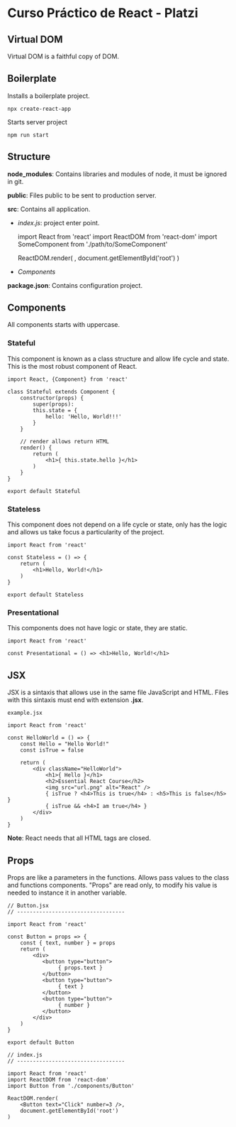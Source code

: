 # Curso Práctico de React - Platzi

## Virtual DOM

Virtual DOM is a faithful copy of DOM.


## Boilerplate
    
Installs a boilerplate project.
    
    npx create-react-app

Starts server project

    npm run start

## Structure

__node_modules__: Contains libraries and modules of node, it must 
be ignored in git.

__public__: Files public to be sent to production server.

__src__: Contains all application.
 - _index.js_: project enter point.
    
    import React from 'react'
    import ReactDOM from 'react-dom'
    import SomeComponent from './path/to/SomeComponent'

    ReactDOM.render(
        <SomeComponent />,
        document.getElementById('root')
    )

 - _Components_    

__package.json__: Contains configuration project.

## Components

All components starts with uppercase.

### Stateful 

This component is known as a class structure and 
allow life cycle and state. This is the most
robust component of React.

    import React, {Component} from 'react'

    class Stateful extends Component {
        constructor(props) {
            super(props):
            this.state = {
                hello: 'Hello, World!!!'
            }
        }

        // render allows return HTML
        render() {
            return (
                <h1>{ this.state.hello }</h1>
            )
        }
    }
    
    export default Stateful

### Stateless

This component does not depend on a life cycle or state,
only has the logic and allows us take focus a particularity
of the project.

    import React from 'react'

    const Stateless = () => {
        return (
            <h1>Hello, World!</h1>
        )
    }
    
    export default Stateless

### Presentational

This components does not have logic or state,
they are static.
    
    import React from 'react'

    const Presentational = () => <h1>Hello, World!</h1>


## JSX

JSX is a sintaxis that allows use in the same file
JavaScript and HTML. Files with this sintaxis must
end with extension __.jsx__.

    example.jsx

    import React from 'react'

    const HelloWorld = () => {
        const Hello = "Hello World!"
        const isTrue = false
        
        return (
            <div className="HelloWorld">
                <h1>{ Hello }</h1>
                <h2>Essential React Course</h2>
                <img src="url.png" alt="React" />
                { isTrue ? <h4>This is true</h4> : <h5>This is false</h5> }
                { isTrue && <h4>I am true</h4> }
            </div>
        )
    }

__Note__: React needs that all HTML tags are closed.  

## Props

Props are like a parameters in the functions. Allows pass values
to the class and functions components. "Props" are read only, 
to modify his value is needed to instance it in another variable.

    // Button.jsx
    // ----------------------------------

    import React from 'react'

    const Button = props => {
        const { text, number } = props
        return (
            <div>
               <button type="button">
                    { props.text }
               </button> 
               <button type="button">
                    { text }
               </button> 
               <button type="button">
                    { number }
               </button> 
            </div>
        )
    }

    export default Button

    // index.js
    // ----------------------------------

    import React from 'react'
    import ReactDOM from 'react-dom'
    import Button from './components/Button'

    ReactDOM.render(
        <Button text="Click" number=3 />,
        document.getElementById('root')
    )

